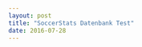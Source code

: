 ```yaml
---
layout: post
title: "SoccerStats Datenbank Test"
date: 2016-07-28
---
```


<script>
	$.ajax({
	  headers: {
	  	'X-Mashape-Key: 5CGnz2QM4GmshiIEb9jmizhrwEzAp1Kzby3jsney4KRPUEAFiJ'
	  	'Accept: application/json'
  	},
	  url: 'https://sportsop-soccer-sports-open-data-v1.p.mashape.com/v1/leagues',
	  dataType: 'json',
	  type: 'GET',
	}).done(function(response) {
	  console.log(response);
	}); 
</script>
